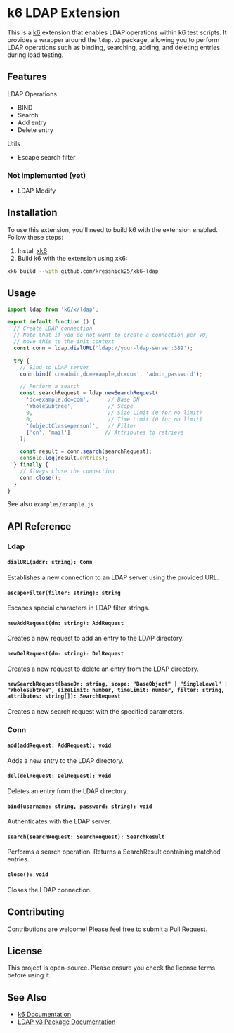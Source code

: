 # k6 LDAP Extension

This is a [k6](https://k6.io) extension that enables LDAP operations within k6 test scripts. It provides a wrapper around the `ldap.v3` package, allowing you to perform LDAP operations such as binding, searching, adding, and deleting entries during load testing.

## Features

LDAP Operations
- BIND
- Search
- Add entry
- Delete entry

Utils
- Escape search filter

### Not implemented (yet)
- LDAP Modify

## Installation

To use this extension, you'll need to build k6 with the extension enabled. Follow these steps:

1. Install [xk6](https://github.com/grafana/xk6)
2. Build k6 with the extension using xk6:
```bash
xk6 build --with github.com/kressnick25/xk6-ldap
```

## Usage

```javascript
import ldap from 'k6/x/ldap';

export default function () {
  // Create LDAP connection
  // Note that if you do not want to create a connection per VU, 
  // move this to the init context
  const conn = ldap.dialURL('ldap://your-ldap-server:389');

  try {
    // Bind to LDAP server
    conn.bind('cn=admin,dc=example,dc=com', 'admin_password');

    // Perform a search
    const searchRequest = ldap.newSearchRequest(
      'dc=example,dc=com',      // Base DN
      'WholeSubtree',           // Scope
      0,                        // Size Limit (0 for no limit)
      0,                        // Time Limit (0 for no limit)
      '(objectClass=person)',   // Filter
      ['cn', 'mail']           // Attributes to retrieve
    );

    const result = conn.search(searchRequest);
    console.log(result.entries);
  } finally {
    // Always close the connection
    conn.close();
  }
}
```

See also `examples/example.js`

## API Reference

### Ldap

#### `dialURL(addr: string): Conn`
Establishes a new connection to an LDAP server using the provided URL.

#### `escapeFilter(filter: string): string`
Escapes special characters in LDAP filter strings.

#### `newAddRequest(dn: string): AddRequest`
Creates a new request to add an entry to the LDAP directory.

#### `newDelRequest(dn: string): DelRequest`
Creates a new request to delete an entry from the LDAP directory.

#### `newSearchRequest(baseDn: string, scope: "BaseObject" | "SingleLevel" | "WholeSubtree", sizeLimit: number, timeLimit: number, filter: string, attributes: string[]): SearchRequest`
Creates a new search request with the specified parameters.

### Conn

#### `add(addRequest: AddRequest): void`
Adds a new entry to the LDAP directory.

#### `del(delRequest: DelRequest): void`
Deletes an entry from the LDAP directory.

#### `bind(username: string, password: string): void`
Authenticates with the LDAP server.

#### `search(searchRequest: SearchRequest): SearchResult`
Performs a search operation. Returns a SearchResult containing matched entries.

#### `close(): void`
Closes the LDAP connection.

## Contributing

Contributions are welcome! Please feel free to submit a Pull Request.

## License

This project is open-source. Please ensure you check the license terms before using it.

## See Also

- [k6 Documentation](https://k6.io/docs/)
- [LDAP v3 Package Documentation](https://pkg.go.dev/gopkg.in/ldap.v3)

